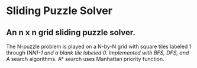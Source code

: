 # Sliding Puzzle Solver

## An n x n grid sliding puzzle solver.

The N-puzzle problem is played on a N-by-N grid with square tiles labeled 1 through (N*N)-1 and a blank tile labeled 0.
Implemented with BFS, DFS, and A* search algorithms.
A* search uses Manhattan priority function.
